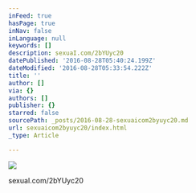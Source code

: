 ```yaml
---
inFeed: true
hasPage: true
inNav: false
inLanguage: null
keywords: []
description: sexuaI.com/2bYUyc20
datePublished: '2016-08-28T05:40:24.199Z'
dateModified: '2016-08-28T05:33:54.222Z'
title: ''
author: []
via: {}
authors: []
publisher: {}
starred: false
sourcePath: _posts/2016-08-28-sexuaicom2byuyc20.md
url: sexuaicom2byuyc20/index.html
_type: Article

---
```

![](https://the-grid-user-content.s3-us-west-2.amazonaws.com/0e06d7cf-ec18-4c53-94c1-006d4ec9a082.jpg)

sexuaI.com/2bYUyc20